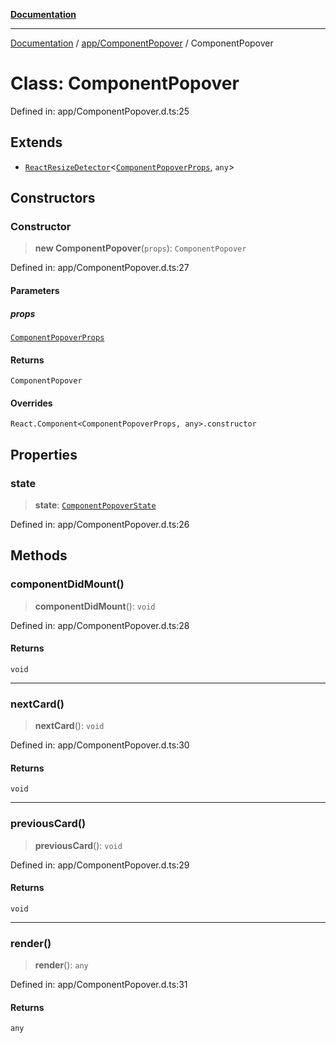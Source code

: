 [**Documentation**](../../../index.md)

***

[Documentation](../../../index.md) / [app/ComponentPopover](../index.md) / ComponentPopover

# Class: ComponentPopover

Defined in: app/ComponentPopover.d.ts:25

## Extends

- [`ReactResizeDetector`](../../../perspective-client/variables/ReactResizeDetector.md)\<[`ComponentPopoverProps`](../interfaces/ComponentPopoverProps.md), `any`\>

## Constructors

### Constructor

> **new ComponentPopover**(`props`): `ComponentPopover`

Defined in: app/ComponentPopover.d.ts:27

#### Parameters

##### props

[`ComponentPopoverProps`](../interfaces/ComponentPopoverProps.md)

#### Returns

`ComponentPopover`

#### Overrides

`React.Component<ComponentPopoverProps, any>.constructor`

## Properties

### state

> **state**: [`ComponentPopoverState`](../interfaces/ComponentPopoverState.md)

Defined in: app/ComponentPopover.d.ts:26

## Methods

### componentDidMount()

> **componentDidMount**(): `void`

Defined in: app/ComponentPopover.d.ts:28

#### Returns

`void`

***

### nextCard()

> **nextCard**(): `void`

Defined in: app/ComponentPopover.d.ts:30

#### Returns

`void`

***

### previousCard()

> **previousCard**(): `void`

Defined in: app/ComponentPopover.d.ts:29

#### Returns

`void`

***

### render()

> **render**(): `any`

Defined in: app/ComponentPopover.d.ts:31

#### Returns

`any`
